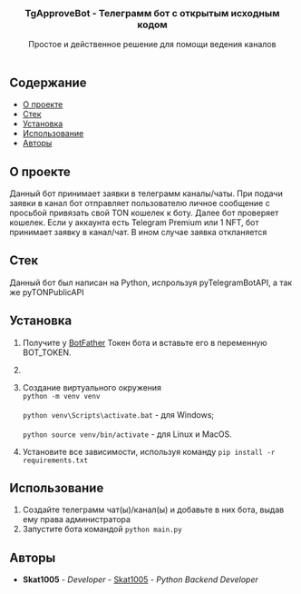 <br/>
<p align="center">

  <h3 align="center">
TgApproveBot - Телеграмм бот с открытым исходным кодом
</h3>

  <p align="center">
   Простое и действенное решение для помощи ведения каналов
    <br/>
    <br/>
  </p>
</p>

## Содержание

* [О проекте](#о-проекте)
* [Стек](#стек)
* [Установка](#установка)
* [Использование](#использование)
* [Авторы](#авторы)

## О проекте

Данный бот принимает заявки в телеграмм каналы/чаты. При подачи заявки в канал бот отправляет пользователю личное
сообщение с просьбой привязать свой TON кошелек к боту. Далее бот проверяет кошелек. Если у аккаунта есть Telegram
Premium или 1 NFT, бот принимает заявку в канал/чат. В ином случае заявка откланяется

## Стек

Данный бот был написан на Python, испрользуя pyTelegramBotAPI, а так же pyTONPublicAPI

## Установка

1. Получите у [BotFather](https://t.me/BotFather) Токен бота и вставьте его в переменную BOT_TOKEN.
2. 
3. Создание виртуального окружения
  <br>`python -m venv venv`</br>
  <br>`python venv\Scripts\activate.bat` - для Windows;</br>
  <br>`python source venv/bin/activate` - для Linux и MacOS.</br>

4. Установите все зависимости, используя команду `pip install -r requirements.txt`


## Использование

1. Создайте телеграмм чат(ы)/канал(ы) и добавьте в них бота, выдав ему права администратора
2. Запустите бота командой `python main.py`


## Авторы

* **Skat1005** - *Developer* - [Skat1005](https://github.com/SKAT1005/) - *Python Backend Developer*
